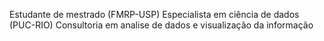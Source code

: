 Estudante de mestrado (FMRP-USP)
Especialista em ciência de dados (PUC-RIO)
Consultoria em analise de dados e visualização da informação 
<!---
VitorZe/VitorZe is a ✨ special ✨ repository because its `README.md` (this file) appears on your GitHub profile.
You can click the Preview link to take a look at your changes.
--->

